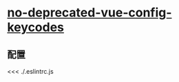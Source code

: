 
# [no-deprecated-vue-config-keycodes](https://eslint.vuejs.org/rules/no-deprecated-vue-config-keycodes.html)

## 配置

<<< ./.eslintrc.js
        
